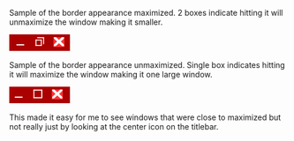 Sample of the border appearance maximized.  2 boxes indicate hitting it will unmaximize the window making it smaller.

![](thumbnail.png)

Sample of the border appearance unmaximized.  Single box indicates hitting it will maximize the window making it one large window.

![](thumbnail2.png)

This made it easy for me to see windows that were close to maximized but not really just by looking at the center icon on the titlebar.
